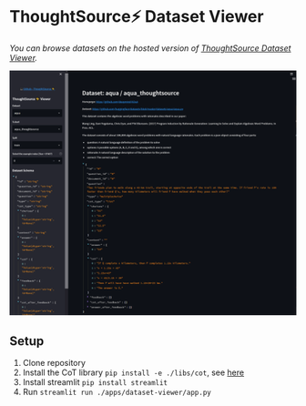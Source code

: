 # ThoughtSource⚡ Dataset Viewer

*You can browse datasets on the hosted version of [ThoughtSource Dataset Viewer](http://thought.samwald.info).*

![Dataset viewer example](/resources/images/dataset-viewer.PNG)

## Setup

1. Clone repository
2. Install the CoT library `pip install -e ./libs/cot`, see [here](../../libs/cot/README.md)
3. Install streamlit `pip install streamlit`
4. Run `streamlit run ./apps/dataset-viewer/app.py`
